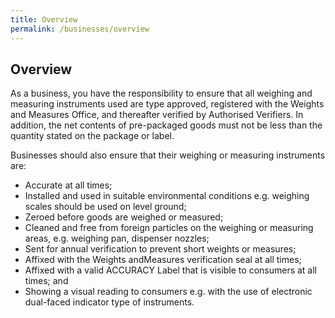 ```yaml
---
title: Overview
permalink: /businesses/overview
---
```


## Overview

As a business, you have the responsibility to ensure that all weighing and measuring instruments used are type approved, registered with the Weights and Measures Office, and thereafter verified by Authorised Verifiers. In addition, the net contents of pre-packaged goods must not be less than the quantity stated on the  package  or  label.

Businesses should also ensure that their weighing or measuring instruments are:

- Accurate at all times;
- Installed and used in suitable environmental conditions e.g. weighing scales should be used on level ground;
- Zeroed before goods are weighed or measured; 
- Cleaned and free from foreign particles on the weighing or measuring areas, e.g. weighing pan, dispenser nozzles;
- Sent for annual verification to prevent short weights or measures; 
- Affixed with the Weights andMeasures verification seal at all times; 
- Affixed with a valid ACCURACY Label that is visible to consumers at all times; and
- Showing a visual reading to consumers e.g. with the use of electronic dual-faced indicator type of instruments. 


